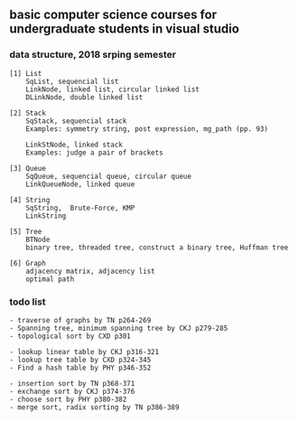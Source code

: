 ## basic computer science courses for undergraduate students in visual studio

### data structure, 2018 srping semester
	[1] List
		SqList, sequencial list
		LinkNode, linked list, circular linked list
		DLinkNode, double linked list

	[2] Stack
		SqStack, sequencial stack
		Examples: symmetry string, post expression, mg_path (pp. 93)

		LinkStNode, linked stack
		Examples: judge a pair of brackets

	[3] Queue
		SqQueue, sequencial queue, circular queue
		LinkQueueNode, linked queue

	[4] String
	    SqString,  Brute-Force, KMP
		LinkString

	[5] Tree
		BTNode
		binary tree, threaded tree, construct a binary tree, Huffman tree

	[6] Graph
	    adjacency matrix, adjacency list
		optimal path
	



### todo list
	
	- traverse of graphs by TN p264-269
	- Spanning tree, minimum spanning tree by CKJ p279-285
	- topological sort by CXD p301

	- lookup linear table by CKJ p316-321
	- lookup tree table by CXD p324-345
	- Find a hash table by PHY p346-352

	- insertion sort by TN p368-371
	- exchange sort by CKJ p374-376
	- choose sort by PHY p380-382
	- merge sort, radix sorting by TN p386-389